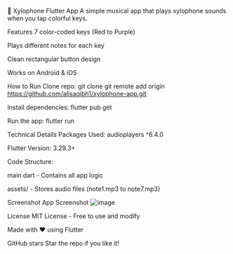 🎼 Xylophone Flutter App
A simple musical app that plays xylophone sounds when you tap colorful keys.

Features
7 color-coded keys (Red to Purple)

Plays different notes for each key

Clean rectangular button design

Works on Android & iOS

How to Run
Clone repo:
git clone git remote add origin https://github.com/alisaqibh1/xylophone-app.git

Install dependencies:
flutter pub get

Run the app:
flutter run

Technical Details
Packages Used: audioplayers ^6.4.0

Flutter Version: 3.29.3+

Code Structure:

main.dart - Contains all app logic

assets/ - Stores audio files (note1.mp3 to note7.mp3)

Screenshot
App Screenshot 
![image](https://github.com/user-attachments/assets/1b9e4603-52c6-4534-a11d-daeee9a092a6)


License
MIT License - Free to use and modify

Made with ❤️ using Flutter

GitHub stars
Star the repo if you like it!
